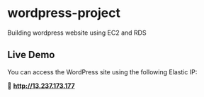 # wordpress-project
Building wordpress website using EC2 and RDS

## Live Demo  
You can access the WordPress site using the following Elastic IP:  

🔗 **http://13.237.173.177**  


